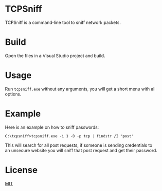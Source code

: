 # TCPSniff
TCPSniff is a command-line tool to sniff network packets.

# Build
Open the files in a Visual Studio project and build.

# Usage
Run ```tcpsniff.exe``` without any arguments, you will get a short menu with all options.

# Example
Here is an example on how to sniff passwords:

```C:\tcpsniff>tcpsniff.exe -i 1 -D -p tcp | findstr /I "post"```

This will search for all post requests, if someone is sending credentials to an unsecure website you will sniff that post request and get their password.

# License
[MIT](LICENSE)
